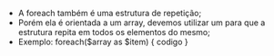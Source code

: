* A foreach também é uma estrutura de repetição; 
* Porém ela é orientada a um array, devemos utilizar um para que a estrutura repita em todos os elementos do mesmo; 
* Exemplo: 
	 foreach($array as $item) { 
		 codigo 
	 }